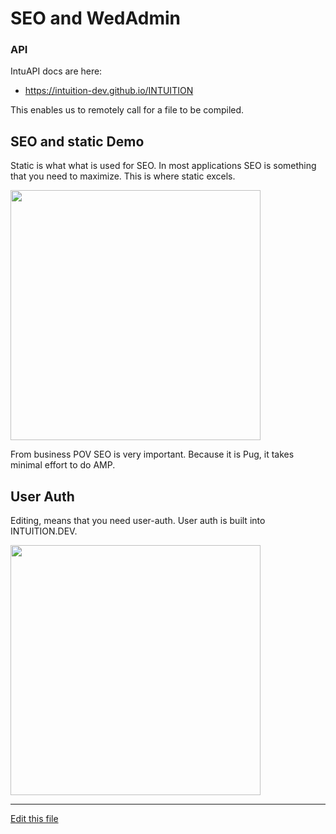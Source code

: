 
# SEO and WedAdmin 

### API

IntuAPI docs are here:
- https://intuition-dev.github.io/INTUITION

This enables us to remotely call for a file to be compiled.

## SEO and static Demo

Static is what what is used for SEO. In most applications SEO is something that you need to maximize. This is where static excels.

[<img src="http://img.youtube.com/vi/979v1byfuSU/0.jpg" width="400"/>](http://www.youtube.com/watch?v=979v1byfuSU)

From business POV SEO is very important. Because it is Pug, it takes minimal effort to do AMP.

## User Auth

Editing, means that you need user-auth. User auth is built into INTUITION.DEV.

[<img src="http://img.youtube.com/vi/BpNvMqwq9TI/0.jpg" width="400"/>](http://www.youtube.com/watch?v=BpNvMqwq9TI)



---
[Edit this file](https://github.com/intuition-dev/IntuitionDocs/tree/master/docs)